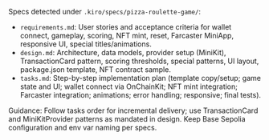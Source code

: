 Specs detected under `.kiro/specs/pizza-roulette-game/`:
- `requirements.md`: User stories and acceptance criteria for wallet connect, gameplay, scoring, NFT mint, reset, Farcaster MiniApp, responsive UI, special titles/animations.
- `design.md`: Architecture, data models, provider setup (MiniKit), TransactionCard pattern, scoring thresholds, special patterns, UI layout, package.json template, NFT contract sample.
- `tasks.md`: Step-by-step implementation plan (template copy/setup; game state and UI; wallet connect via OnChainKit; NFT mint integration; Farcaster integration; animations; error handling; responsive; final tests).

Guidance: Follow tasks order for incremental delivery; use TransactionCard and MiniKitProvider patterns as mandated in design. Keep Base Sepolia configuration and env var naming per specs.